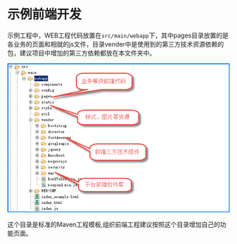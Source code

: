 ﻿
# 示例前端开发

示例工程中，WEB工程代码放置在`src/main/webapp`下，其中pages目录放置的是各业务的页面和相就的js文件，目录vender中是使用到的第三方技术资源依赖的包，建议项目中增加的第三方依赖都放在本文件夹中。  

![](/img/image014.jpg)

这个目录是标准的Maven工程模板,组织前端工程建议按照这个目录增加自己的功能页面。
